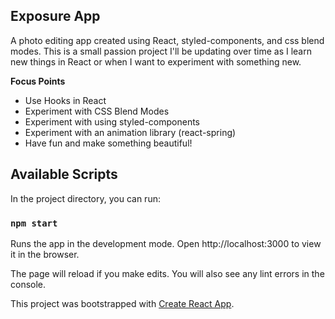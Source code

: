 ## Exposure App
A photo editing app created using React, styled-components, and css blend modes. This is a small passion project I'll be updating over time as I learn new things in React or when I want to experiment with something new.

**Focus Points**
- Use Hooks in React
- Experiment with CSS Blend Modes
- Experiment with using styled-components
- Experiment with an animation library (react-spring)
- Have fun and make something beautiful!

## Available Scripts

In the project directory, you can run:

### `npm start`

Runs the app in the development mode.
Open http://localhost:3000 to view it in the browser.

The page will reload if you make edits.
You will also see any lint errors in the console.

This project was bootstrapped with [Create React App](https://github.com/facebook/create-react-app).
